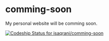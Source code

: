 # comming-soon
My personal website will be comming soon.

[ ![Codeship Status for isaqrani/comming-soon](https://codeship.com/projects/cba28170-b2c8-0133-e459-4a6e91c1fec7/status?branch=master)](https://codeship.com/projects/133457)

